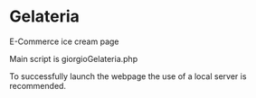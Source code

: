 # Gelateria
E-Commerce ice cream page

Main script is giorgioGelateria.php

To successfully launch the webpage the use of a local server is recommended.
